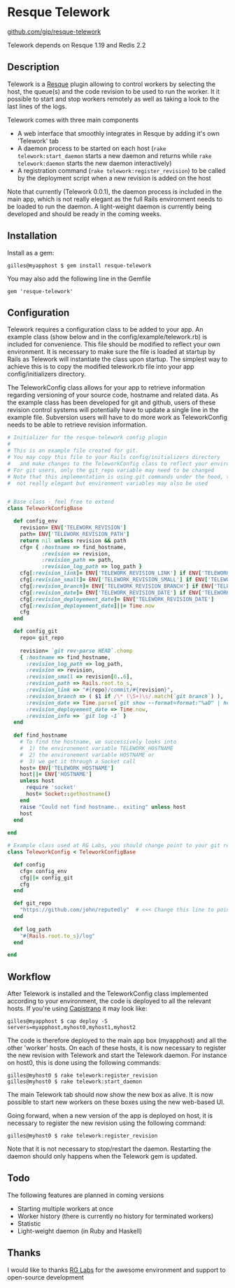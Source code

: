 Resque Telework
===============

[github.com/gip/resque-telework](https://github.com/gip/resque-telework)

Telework depends on Resque 1.19 and Redis 2.2

Description
-----------

Telework is a [Resque](https://github.com/defunkt/resque) plugin allowing to control workers by selecting the host, the queue(s) and the code revision to be used to run the worker. It it possible to start and stop workers remotely as well as taking a look to the last lines of the logs.

Telework comes with three main components

* A web interface that smoothly integrates in Resque by adding it's own 'Telework' tab
* A daemon process to be started on each host (`rake telework:start_daemon` starts a new daemon and returns while `rake telework:daemon` starts the new daemon interactively)
* A registration command (`rake telework:register_revision`) to be called by the deployment script when a new revision is added on the host

Note that currently (Telework 0.0.1), the daemon process is included in the main app, which is not really elegant as the full Rails environment needs to be loaded to run the daemon. A light-weight daemon is currently being developed and should be ready in the coming weeks.

Installation
------------

Install as a gem:

```
gilles@myapphost $ gem install resque-telework
```

You may also add the following line in the Gemfile

```
gem 'resque-telework'
```

Configuration
-------------

Telework requires a configuration class to be added to your app. An example class (show below and in the config/example/telework.rb) is included for convenience. This file should be modified to reflect your own environment. It is necessary to make sure the file is loaded at startup by Rails as Telework will instantiate the class upon startup. The simplest way to achieve this is to copy the modified telework.rb file into your app config/initializers directory.

The TeleworkConfig class allows for your app to retrieve information regarding versioning of your source code, hostname and related data. As the example class has been developed for git and github, users of these revision control systems will potentially have to update a single line in the example file. Subversion users will have to do more work as TeleworkConfig needs to be able to retrieve revision information.

```ruby
# Initializer for the resque-telework config plugin
#
# This is an example file created for git. 
# You may copy this file to your Rails config/initializers directory
#   and make changes to the TeleworkConfig class to reflect your environment
# For git users, only the git_repo variable may need to be changed
# Note that this implementation is using git commands under the hood, that is
#  not really elegant but environment variables may also be used


# Base class - feel free to extend
class TeleworkConfigBase

  def config_env
    revision= ENV['TELEWORK_REVISION']
    path= ENV['TELEWORK_REVISION_PATH']
    return nil unless revision && path
    cfg= { :hostname => find_hostname,
           :revision => revision,
           :revision_path => path,
           :revision_log_path => log_path }
    cfg[:revision_link]= ENV['TELEWORK_REVISION_LINK'] if ENV['TELEWORK_REVISION_LINK']
    cfg[:revision_small]= ENV['TELEWORK_REVISION_SMALL'] if ENV['TELEWORK_REVISION_SMALL']
    cfg[:revision_branch]= ENV['TELEWORK_REVISION_BRANCH'] if ENV['TELEWORK_REVISION_BRANCH']
    cfg[:revision_date]= ENV['TELEWORK_REVISION_DATE'] if ENV['TELEWORK_REVISION_DATE']
    cfg[:revision_deployement_date]= ENV['TELEWORK_REVISION_DATE']
    cfg[:revision_deployement_date]||= Time.now
    cfg
  end

  def config_git
    repo= git_repo
    
    revision= `git rev-parse HEAD`.chomp    
    { :hostname => find_hostname,
      :revision_log_path => log_path,
      :revision => revision,
      :revision_small => revision[0..6],
      :revision_path => Rails.root.to_s,
      :revision_link => "#{repo}/commit/#{revision}",
      :revision_branch => ( $1 if /\* (\S+)\s/.match(`git branch`) ),
      :revision_date => Time.parse(`git show --format=format:"%aD" | head -n1`),
      :revision_deployement_date => Time.now,
      :revision_info => `git log -1` }
  end
  
  def find_hostname
    # To find the hostname, we successively looks into
    #  1) the environement variable TELEWORK_HOSTNAME
    #  2) the environement variable HOSTNAME or
    #  3) we get it through a Socket call
    host= ENV['TELEWORK_HOSTNAME']
    host||= ENV['HOSTNAME']
    unless host
      require 'socket'
      host= Socket::gethostname()
    end
    raise "Could not find hostname.. exiting" unless host
    host
  end
    
end

# Example class used at RG Labs, you should change point to your git repo
class TeleworkConfig < TeleworkConfigBase

  def config
    cfg= config_env
    cfg||= config_git
    cfg
  end

  def git_repo
    "https://github.com/john/reputedly"  # <<< Change this line to point to your own git repo
  end
  
  def log_path
    "#{Rails.root.to_s}/log"
  end

end
```

Workflow
--------

After Telework is installed and the TeleworkConfig class implemented according to your environment, the code is deployed to all the relevant hosts. If you're using [Capistrano](https://github.com/capistrano/capistrano) it may look like:

```
gilles@myapphost $ cap deploy -S servers=myapphost,myhost0,myhost1,myhost2
```

The code is therefore deployed to the main app box (myapphost) and all the other 'worker' hosts. On each of these hosts, it is now necessary to register the new revision with Telework and start the Telework daemon. For instance on host0, this is done using the following commands:

```
gilles@myhost0 $ rake telework:register_revision
gilles@myhost0 $ rake telework:start_daemon
```

The main Telework tab should now show the new box as alive. It is now possible to start new workers on these boxes using the new web-based UI.

Going forward, when a new version of the app is deployed on host, it is necessary to register the new revision using the following command:

```
gilles@myhost0 $ rake telework:register_revision
```
Note that it is not necessary to stop/restart the daemon. Restarting the daemon should only happens when the Telework gem is updated.


Todo
----

The following features are planned in coming versions

* Starting multiple workers at once
* Worker history (there is currently no history for terminated workers)
* Statistic
* Light-weight daemon (in Ruby and Haskell)

Thanks
------

I would like to thanks [RG Labs](http://www.rglabsinc.com/) for the awesome environment and support to open-source development 
